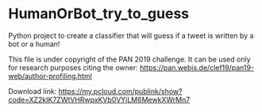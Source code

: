 # HumanOrBot_try_to_guess

Python project to create a classifier that will guess if a tweet is written by a bot or a human! 

This file is under copyright of the PAN 2019 challenge. 
It can be used only for research purposes citing the owner: https://pan.webis.de/clef19/pan19-web/author-profiling.html

Download link:
https://my.pcloud.com/publink/show?code=XZ2kIK7ZWtVHRwpxKVb0VYjLM6MewkXWrMn7